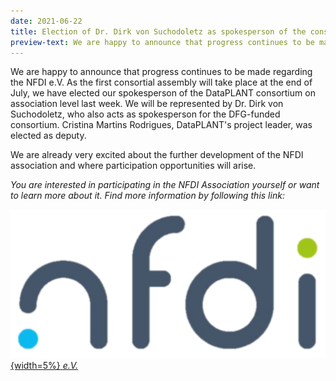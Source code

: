 ```yaml
---
date: 2021-06-22
title: Election of Dr. Dirk von Suchodoletz as spokesperson of the consortium according to the statutes of NFDI e.V.
preview-text: We are happy to announce that progress continues to be made regarding the NFDI e.V. As the first consortial assembly will take place at the end of July, we have elected our spokesperson of the DataPLANT consortium on association level last week. We will be represented by Dr. Dirk von Suchodoletz, who also acts as spokesperson for the DFG-funded consortium. Cristina Martins Rodrigues, DataPLANT's project leader, was elected as deputy ...
---
```


We are happy to announce that progress continues to be made regarding the NFDI e.V. As the first consortial assembly will take place at the end of July, we have elected our spokesperson of the DataPLANT consortium on association level last week. We will be represented by Dr. Dirk von Suchodoletz, who also acts as spokesperson for the DFG-funded consortium. Cristina Martins Rodrigues, DataPLANT's project leader, was elected as deputy.

We are already very excited about the further development of the NFDI association and where participation opportunities will arise.

*You are interested in participating in the NFDI Association yourself or want to learn more about it. Find more information by following this link:*

[![NFDI-Verein](/src/assets/images/branding/NFDI.svg "Infratalk"){width=5%}](https://www.nfdi.de/verein/)[ *e.V.*](https://www.nfdi.de/verein/)



